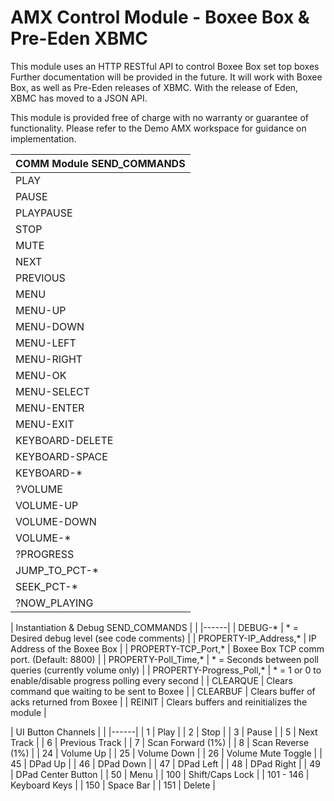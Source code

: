 # AMX Control Module - Boxee Box & Pre-Eden XBMC

This module uses an HTTP RESTful API to control Boxee Box set top boxes
Further documentation will be provided in the future.  It will work with Boxee Box, as well as Pre-Eden releases of XBMC.
With the release of Eden, XBMC has moved to a JSON API.

This module is provided free of charge with no warranty or guarantee of functionality.
Please refer to the Demo AMX workspace for guidance on implementation.

| COMM Module SEND_COMMANDS                                              |
|------------------------------------------------------------------------|
| PLAY            | Play/Pause current media                             |
| PAUSE           | Same as Play Above                                   |
| PLAYPAUSE       | Same as PLAY & PAUSE                                 |
| STOP            | Stops current media playback                         |
| MUTE            | Mutes volume out of Boxee Box (Toggle)               |
| NEXT            | Skips to the next media in playlist                  |
| PREVIOUS        | Returns to beginning, or jumps back                  |
| MENU            | Simulates Menu button on the remote                  |
| MENU-UP         | DPad Up                                              |
| MENU-DOWN       | DPad Down                                            |
| MENU-LEFT       | DPad Left                                            |
| MENU-RIGHT      | DPad Right                                           |
| MENU-OK         | DPad Center Button                                   |
| MENU-SELECT     | Same as MENU-OK                                      |
| MENU-ENTER      | Same as MENU-OK                                      |
| MENU-EXIT       | Exit Button                                          |
| KEYBOARD-DELETE | Keyboard Backspace                                   |
| KEYBOARD-SPACE  | Space Bar                                            |
| KEYBOARD-*      | * = ASCII Representation of desired key              |
| ?VOLUME         | Queries current volume                               |
| VOLUME-UP       | 1% Relative volume adjustment                        |
| VOLUME-DOWN     | 1% Relative volume adjustment                        |
| VOLUME-*        | * = Integer representation of absolute volume pct    |
| ?PROGRESS       | Queries progress percentage of current media         |
| JUMP_TO_PCT-*   | * = Integer representation of desired location       |
| SEEK_PCT-*      | * = Relative jump in current media (percentage)      |
| ?NOW_PLAYING    | Future                                               |

| Instantiation & Debug SEND_COMMANDS |   |
|------|
| DEBUG-* | * = Desired debug level (see code comments) |
| PROPERTY-IP_Address,* | IP Address of the Boxee Box |
| PROPERTY-TCP_Port,* | Boxee Box TCP comm port. (Default: 8800) |
| PROPERTY-Poll_Time,* | * = Seconds between poll queries (currently volume only) |
| PROPERTY-Progress_Poll,* | * = 1 or 0 to enable/disable progress polling every second |
| CLEARQUE | Clears command que waiting to be sent to Boxee |
| CLEARBUF | Clears buffer of acks returned from Boxee |
| REINIT | Clears buffers and reinitializes the module |

| UI Button Channels |   |
|------|
| 1 | Play |
| 2 | Stop |
| 3 | Pause |
| 5 | Next Track |
| 6 | Previous Track |
| 7 | Scan Forward (1%) |
| 8 | Scan Reverse (1%) |
| 24 | Volume Up |
| 25 | Volume Down |
| 26 | Volume Mute Toggle |
| 45 | DPad Up |
| 46 | DPad Down |
| 47 | DPad Left |
| 48 | DPad Right |
| 49 | DPad Center Button |
| 50 | Menu |
| 100 | Shift/Caps Lock |
| 101 - 146 | Keyboard Keys |
| 150 | Space Bar |
| 151 | Delete |


